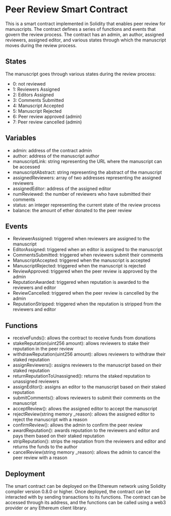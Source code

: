 # Peer Review Smart Contract

This is a smart contract implemented in Solidity that enables peer review for manuscripts. The contract defines a series of functions and events that govern the review process. The contract has an admin, an author, assigned reviewers, assigned editor, and various states through which the manuscript moves during the review process.

## States

The manuscript goes through various states during the review process:

-   0: not reviewed
-   1: Reviewers Assigned
-   2: Editors Assigned
-   3: Comments Submitted
-   4: Manuscript Accepted
-   5: Manuscript Rejected
-   6: Peer review approved (admin)
-   7: Peer review cancelled (admin)

## Variables

-   admin: address of the contract admin
-   author: address of the manuscript author
-   manuscriptLink: string representing the URL where the manuscript can be accessed
-   manuscriptAbstract: string representing the abstract of the manuscript
-   assignedReviewers: array of two addresses representing the assigned reviewers
-   assignedEditor: address of the assigned editor
-   numReviewed: the number of reviewers who have submitted their comments
-   status: an integer representing the current state of the review process
-   balance: the amount of ether donated to the peer review

## Events

-   ReviewerAssigned: triggered when reviewers are assigned to the manuscript
-   EditorAssigned: triggered when an editor is assigned to the manuscript
-   CommentsSubmitted: triggered when reviewers submit their comments
-   ManuscriptAccepted: triggered when the manuscript is accepted
-   ManuscriptRejected: triggered when the manuscript is rejected
-   ReviewApproved: triggered when the peer review is approved by the admin
-   ReputationAwarded: triggered when reputation is awarded to the reviewers and editor
-   ReviewCancelled: triggered when the peer review is cancelled by the admin
-   ReputationStripped: triggered when the reputation is stripped from the reviewers and editor

## Functions

-   receiveFunds(): allows the contract to receive funds from donations
-   stakeReputation(uint256 amount): allows reviewers to stake their reputation in the peer review
-   withdrawReputation(uint256 amount): allows reviewers to withdraw their staked reputation
-   assignReviewers(): assigns reviewers to the manuscript based on their staked reputation
-   returnReputationToUnassigned(): returns the staked reputation to unassigned reviewers
-   assignEditor(): assigns an editor to the manuscript based on their staked reputation
-   submitComments(): allows reviewers to submit their comments on the manuscript
-   acceptReview(): allows the assigned editor to accept the manuscript
-   rejectReview(string memory \_reason): allows the assigned editor to reject the manuscript with a reason
-   confirmReview(): allows the admin to confirm the peer review
-   awardReputation(): awards reputation to the reviewers and editor and pays them based on their staked reputation
-   stripReputation(): strips the reputation from the reviewers and editor and returns the funds to the author
-   cancelReview(string memory \_reason): allows the admin to cancel the peer review with a reason

## Deployment

The smart contract can be deployed on the Ethereum network using Solidity compiler version 0.8.0 or higher. Once deployed, the contract can be interacted with by sending transactions to its functions. The contract can be accessed through its address, and the functions can be called using a web3 provider or any Ethereum client library.
